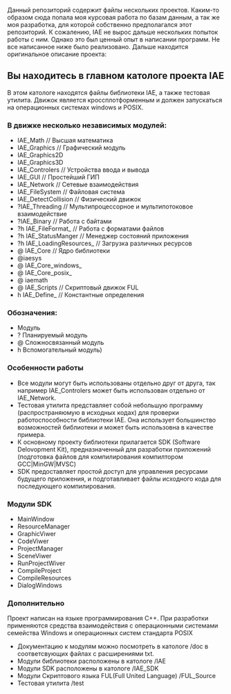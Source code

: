 Данный репозиторий содержит файлы нескольких проектов.
Каким-то образом сюда попала моя курсовая работа по базам данным, а так же моя разработка, для которой собственно предполагался этот репозиторий.
К сожалению, IAE не вырос дальше нескольких попыток работы с ним. Однако это был ценный опыт в написании программ. Не все написанное ниже было реализовано.
Дальше находится оригинальное описание проекта:


## Вы находитесь в главном катологе проекта IAE
В этом катологе находятся файлы библиотеки IAE, а также тестовая утилита.
Движок является кроссплотформенным и должен запускаться на операционных системах windows и POSIX.
### В движке несколько независимых модулей:
- IAE_Math // Высшая математика
- IAE_Graphics // Графический модуль
- IAE_Graphics2D
- IAE_Graphics3D 
- IAE_Controlers // Устройства ввода и вывода
- IAE_GUI // Простейший ГИП
- IAE_Network // Сетевые взаимодействия
- IAE_FileSystem // Файловая система
- IAE_DetectCollision // Физический движок
- ?IAE_Threading // Мультипроцессорное и мультипотоковое взаимодействие
- ?IAE_Binary // Работа с байтами
- ?h IAE_FileFormat_ // Работа с форматами файлов
- ?h IAE_StatusManger // Менеджер состояний приложения
- ?h IAE_LoadingResources_ // Загрузка различных ресурсов
- @ IAE_Core // Ядро библиотеки
- @iaesys
- @ IAE_Core_windows_
- @ IAE_Core_posix_
- @ iaemath
- @ IAE_Scripts // Скриптовый движок FUL
- h IAE_Define_ // Константные определения
### Обозначения:
- Модуль
- ? Планируемый модуль
- @ Сложносвязанный модуль
- h Вспомогательный модуль)
### Особенности работы
- Все модули могут быть использованы отдельно друг от друга, так например IAE_Controlers может быть использован отдельно от IAE_Network.
- Тестовая утилита представляет собой небольшую программу (распространяюмую в исходных кодах)
для проверки работоспособности библиотеки IAE. Она использует большинство возможностей библиотеки и может быть использовна в качестве примера.
- К основному проекту библиотеки прилагается SDK (Software Delovopment Kit),
предназначенный для разработки приложений (подготовка файлов для компилирования компилтором GCC|MinGW|MVSC)
- SDK предоставляет простой доступ для управления ресурсами будущего приложения, и подготавливает файлы
исходного кода для последующего компилирования.

### Модули SDK
- MainWindow
- ResourceManager
- GraphicViwer
- CodeViwer
- ProjectManager
- SceneViwer
- RunProjectWiver
- CompileProject
- CompileResources
- DialogWindows

### Дополнительно
Проект написан на языке программирования C++. При разработки применяются средства взаимодействия
с операционными системами семейства Windows и операционных систем стандарта POSIX

- Документацию к модулям можно посмотреть в катологе /doc в соответсвующих файлах с расширениями txt.
- Модули библиотеки расположены в катологе /IAE
- Модули SDK расположены в катологе /IAE_SDK
- Модули Скриптового языка FUL(Full United Language) /FUL_Source
- Тестовая утилита /test
